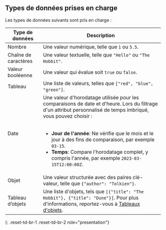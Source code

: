 ## Types de données prises en charge

Les types de données suivants sont pris en charge :

<table>
  <thead>
    <tr>
      <th>Type de données</th>
      <th>Description</th>
    </tr>
  </thead>
  <tbody>
    <tr>
      <td>Nombre</td>
      <td>Une valeur numérique, telle que <code>1</code> ou <code>5.5</code>.</td>
    </tr>
    <tr>
      <td>Chaîne de caractères</td>
      <td>Une valeur textuelle, telle que <code>"Hello"</code> ou <code>"The Hobbit"</code>.</td>
    </tr>
    <tr>
      <td>Valeur booléenne</td>
      <td>Une valeur qui évalue soit <code>true</code> ou <code>false</code>.</td>
    </tr>
    <tr>
      <td>Tableau</td>
      <td>Une liste de valeurs, telles que <code>["red", "blue", "green"]</code>.</td>
    </tr>
    <tr>
      <td>Date</td>
      <td>
        Une valeur d'horodatage utilisée pour les comparaisons de date et d'heure. Lors du filtrage d'un attribut personnalisé de temps imbriqué, vous pouvez choisir :<br><br>
        <ul>
          <li><strong>Jour de l'année</strong>: Ne vérifie que le mois et le jour à des fins de comparaison, par exemple <code>03-15</code>.</li>
          <li><strong>Temps</strong>: Compare l'horodatage complet, y compris l'année, par exemple <code>2023-03-15T12:00:00Z</code>.</li>
        </ul>
      </td>
    </tr>
    <tr>
      <td>Objet</td>
      <td>Une valeur structurée avec des paires clé-valeur, telle que <code>{"author": "Tolkien"}</code>.</td>
    </tr>
    <tr>
      <td>Tableau d’objets</td>
      <td>
        Une liste d'objets, tels que <code>[{"title": "The Hobbit"}, {"title": "Dune"}]</code>. 
        Pour plus d'informations, reportez-vous à 
        <a href="{{site.baseurl}}/array_of_objects/">Tableaux d'objets</a>.
      </td>
    </tr>
  </tbody>
</table>
{: .reset-td-br-1 .reset-td-br-2 role="presentation"}
